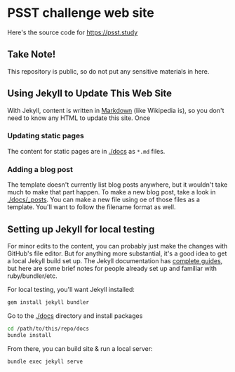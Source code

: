 # PSST challenge web site
Here's the source code for https://psst.study

## Take Note!

This repository is public, so do not put any sensitive materials in here.

## Using Jekyll to Update This Web Site

With Jekyll, content is written in [Markdown](https://www.markdownguide.org/getting-started/) (like Wikipedia is), so you don't need to know any HTML to update this site. Once 

### Updating static pages
The content for static pages are in [./docs](./docs) as `*.md` files.

### Adding a blog post
The template doesn't currently list blog posts anywhere, but it wouldn't take much to make that part happen. To make a new blog post, take a look in [./docs/_posts](./docs/_posts). You can make a new file using oe of those files as a template. You'll want to follow the filename format as well.

## Setting up Jekyll for local testing

For minor edits to the content, you can probably just make the changes with GitHub's file editor. But for anything more substantial, it's a good idea to get a local Jekyll build set up. The Jekyll documentation has [complete guides](https://jekyllrb.com/docs/installation/), but here are some brief notes for people already set up and familiar with ruby/bundler/etc. 

For local testing, you'll want Jekyll installed:

```bash
gem install jekyll bundler
```

Go to the [./docs](./docs) directory and install packages
```bash
cd /path/to/this/repo/docs
bundle install
```

From there, you can build site & run a local server:
```bash
bundle exec jekyll serve
```

